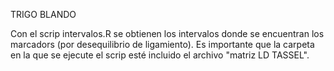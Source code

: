TRIGO BLANDO

Con el scrip intervalos.R se obtienen los intervalos donde se encuentran los marcadors (por desequilibrio de ligamiento). Es importante que la carpeta en la que se ejecute el scrip esté incluido el archivo "matriz LD TASSEL".
